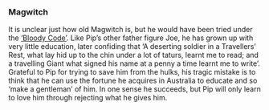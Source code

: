 ### Magwitch

It is unclear just how old Magwitch is, but he would have been tried under the [‘Bloody Code’](18c-bloody-code). Like Pip’s other father figure Joe, he has grown up with very little education, later confiding that ‘A deserting soldier in a Travellers’ Rest, what lay hid up to the chin under a lot of taturs, learnt me to read; and a travelling Giant what signed his name at a penny a time learnt me to write’. Grateful to Pip for trying to save him from the hulks, his tragic mistake is to think that he can use the fortune he acquires in Australia to educate and so ‘make a gentleman’ of him. In one sense he succeeds, but Pip will only learn to love him through rejecting what he gives him. 
